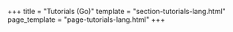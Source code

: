+++
title = "Tutorials (Go)"
template = "section-tutorials-lang.html"
page_template = "page-tutorials-lang.html"
+++
